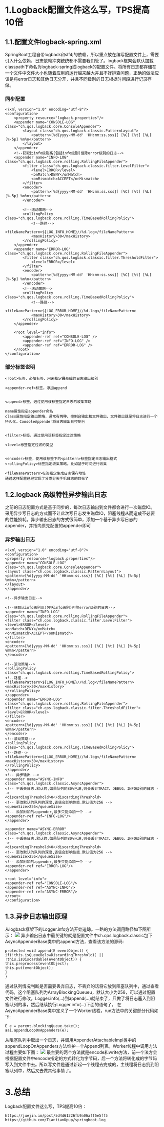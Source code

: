 # 1.Logback配置文件这么写，TPS提高10倍

## 1.1.配置文件logback-spring.xml

SpringBoot工程自带logback和slf4j的依赖，所以重点放在编写配置文件上，需要引入什么依赖，日志依赖冲突统统都不需要我们管了。logback框架会默认加载classpath下命名为logback-spring或logback的配置文件。将所有日志都存储在一个文件中文件大小也随着应用的运行越来越大并且不好排查问题，正确的做法应该是将error日志和其他日志分开，并且不同级别的日志根据时间段进行记录存储。

### 同步配置
```
<?xml version="1.0" encoding="utf-8"?>
<configuration>
    <property resource="logback.properties"/>
    <appender name="CONSOLE-LOG" class="ch.qos.logback.core.ConsoleAppender">
        <layout class="ch.qos.logback.classic.PatternLayout">
            <pattern>[%d{yyyy-MM-dd' 'HH:mm:ss.sss}] [%C] [%t] [%L] [%-5p] %m%n</pattern>
        </layout>
    </appender>
    <!--获取比info级别高(包括info级别)但除error级别的日志-->
    <appender name="INFO-LOG" class="ch.qos.logback.core.rolling.RollingFileAppender">
        <filter class="ch.qos.logback.classic.filter.LevelFilter">
            <level>ERROR</level>
            <onMatch>DENY</onMatch>
            <onMismatch>ACCEPT</onMismatch>
        </filter>
        <encoder>
            <pattern>[%d{yyyy-MM-dd' 'HH:mm:ss.sss}] [%C] [%t] [%L] [%-5p] %m%n</pattern>
        </encoder>

        <!--滚动策略-->
        <rollingPolicy class="ch.qos.logback.core.rolling.TimeBasedRollingPolicy">
            <!--路径-->
            <fileNamePattern>${LOG_INFO_HOME}//%d.log</fileNamePattern>
            <maxHistory>30</maxHistory>
        </rollingPolicy>
    </appender>
    <appender name="ERROR-LOG" class="ch.qos.logback.core.rolling.RollingFileAppender">
        <filter class="ch.qos.logback.classic.filter.ThresholdFilter">
            <level>ERROR</level>
        </filter>
        <encoder>
            <pattern>[%d{yyyy-MM-dd' 'HH:mm:ss.sss}] [%C] [%t] [%L] [%-5p] %m%n</pattern>
        </encoder>
        <!--滚动策略-->
        <rollingPolicy class="ch.qos.logback.core.rolling.TimeBasedRollingPolicy">
            <!--路径-->
            <fileNamePattern>${LOG_ERROR_HOME}//%d.log</fileNamePattern>
            <maxHistory>30</maxHistory>
        </rollingPolicy>
    </appender>

    <root level="info">
        <appender-ref ref="CONSOLE-LOG" />
        <appender-ref ref="INFO-LOG" />
        <appender-ref ref="ERROR-LOG" />
    </root>
</configuration>

```
### 部分标签说明


```
<root>标签，必填标签，用来指定最基础的日志输出级别

<appender-ref>标签，添加append


<append>标签，通过使用该标签指定日志的收集策略

name属性指定appender命名
class属性指定输出策略，通常有两种，控制台输出和文件输出，文件输出就是将日志进行一个持久化。ConsoleAppender将日志输出到控制台


<filter>标签，通过使用该标签指定过滤策略

<level>标签指定过滤的类型


<encoder>标签，使用该标签下的<pattern>标签指定日志输出格式
<rollingPolicy>标签指定收集策略，比如基于时间进行收集

<fileNamePattern>标签指定生成日志保存地址
通过这样配置已经实现了分类分天手机日志的目标了

```




## 1.2.logback 高级特性异步输出日志
之前的日志配置方式是基于同步的，每次日志输出到文件都会进行一次磁盘IO。采用异步写日志的方式而不让此次写日志发生磁盘IO，阻塞线程从而造成不必要的性能损耗。异步输出日志的方式很简单，添加一个基于异步写日志的appender，并指向原先配置的appender即可

### 异步输出日志
```
<?xml version="1.0" encoding="utf-8"?>
<configuration>
<property resource="logback.properties"/>
<appender name="CONSOLE-LOG" class="ch.qos.logback.core.ConsoleAppender">
<layout class="ch.qos.logback.classic.PatternLayout">
<pattern>[%d{yyyy-MM-dd' 'HH:mm:ss.sss}] [%C] [%t] [%L] [%-5p] %m%n</pattern>
</layout>
</appender>

<!--异步输出日志-->

<!--获取比info级别高(包括info级别)但除error级别的日志-->
<appender name="INFO-LOG" class="ch.qos.logback.core.rolling.RollingFileAppender">
<filter class="ch.qos.logback.classic.filter.LevelFilter">
<level>ERROR</level>
<onMatch>DENY</onMatch>
<onMismatch>ACCEPT</onMismatch>
</filter>
<encoder>
<pattern>[%d{yyyy-MM-dd' 'HH:mm:ss.sss}] [%C] [%t] [%L] [%-5p] %m%n</pattern>
</encoder>

<!--滚动策略-->
<rollingPolicy class="ch.qos.logback.core.rolling.TimeBasedRollingPolicy">
<!--路径-->
<fileNamePattern>${LOG_INFO_HOME}//%d.log</fileNamePattern>
<maxHistory>30</maxHistory>
</rollingPolicy>
</appender>
<appender name="ERROR-LOG" class="ch.qos.logback.core.rolling.RollingFileAppender">
<filter class="ch.qos.logback.classic.filter.ThresholdFilter">
<level>ERROR</level>
</filter>
<encoder>
<pattern>[%d{yyyy-MM-dd' 'HH:mm:ss.sss}] [%C] [%t] [%L] [%-5p] %m%n</pattern>
</encoder>
<!--滚动策略-->
<rollingPolicy class="ch.qos.logback.core.rolling.TimeBasedRollingPolicy">
<!--路径-->
<fileNamePattern>${LOG_ERROR_HOME}//%d.log</fileNamePattern>
<maxHistory>30</maxHistory>
</rollingPolicy>
</appender>
<!-- 异步输出 -->
<appender name="ASYNC-INFO" class="ch.qos.logback.classic.AsyncAppender">
<!-- 不丢失日志.默认的,如果队列的80%已满,则会丢弃TRACT、DEBUG、INFO级别的日志 -->
<discardingThreshold>0</discardingThreshold>
<!-- 更改默认的队列的深度,该值会影响性能.默认值为256 -->
<queueSize>256</queueSize>
<!-- 添加附加的appender,最多只能添加一个 -->
<appender-ref ref="INFO-LOG"/>
</appender>

<appender name="ASYNC-ERROR" class="ch.qos.logback.classic.AsyncAppender">
<!-- 不丢失日志.默认的,如果队列的80%已满,则会丢弃TRACT、DEBUG、INFO级别的日志 -->
<discardingThreshold>0</discardingThreshold>
<!-- 更改默认的队列的深度,该值会影响性能.默认值为256 -->
<queueSize>256</queueSize>
<!-- 添加附加的appender,最多只能添加一个 -->
<appender-ref ref="ERROR-LOG"/>
</appender>

<root level="info">
<appender-ref ref="CONSOLE-LOG"/>
<appender-ref ref="ASYNC-INFO"/>
<appender-ref ref="ASYNC-ERROR"/>
</root>
</configuration>

```
## 1.3.异步日志输出原理
从logback框架下的Logger.info方法开始追踪。一路的方法调用路径如下图所示：
![](/static/image/16c7704a7f9efca8)
异步输出日志中最关键的就是配置文件中ch.qos.logback.classic包下AsyncAppenderBase类中的append方法，查看该方法的源码:


```
protected void append(E eventObject) {
if(!this.isQueueBelowDiscardingThreshold() || !this.isDiscardable(eventObject)) {
this.preprocess(eventObject);
this.put(eventObject);
}
}
```
通过队列情况判断是否需要丢弃日志，不丢弃的话将它放到阻塞队列中，通过查看代码，这个阻塞队列为ArrayBlockingQueueu，默认大小为256，可以通过配置文件进行修改。Logger.info(...)到append(...)就结束了，只做了将日志塞入到阻塞队列的事，然后继续执行Logger.info(...)下面的语句了。
在AsyncAppenderBase类中定义了一个Worker线程，run方法中的关键部分代码如下:


```
E e = parent.blockingQueue.take();
aai.appendLoopOnAppenders(e);
```
从阻塞队列中取出一个日志，并调用AppenderAttachableImpl类中的appendLoopOnAppenders方法维护一个Append列表。Worker线程中调用方法过程主要如下图：
![](/static/image/16c7704a7fb3c3c7)
最主要的两个方法就是encode和write方法，前一个法方会根据配置文件中encode指定的方式转化为字节码，后一个方法将转化成的字节码写入到文件中去。所以写文件是通过新起一个线程去完成的，主线程将日志扔到阻塞队列中，然后又去做其他事情了。
# 3.总结
Logback配置文件这么写，TPS提高10倍：
```
https://juejin.im/post/5d4d61326fb9a06aff5e5ff5
https://github.com/TiantianUpup/springboot-log
```







